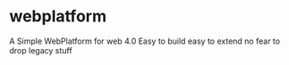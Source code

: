 # webplatform
A Simple WebPlatform for web 4.0 Easy to build easy to extend no fear to drop legacy stuff
